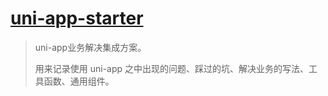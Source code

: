 # **[uni-app-starter](https://github.com/SunSeekerX/uni-app-starter)**

> uni-app业务解决集成方案。
>
> 用来记录使用 uni-app 之中出现的问题、踩过的坑、解决业务的写法、工具函数、通用组件。

